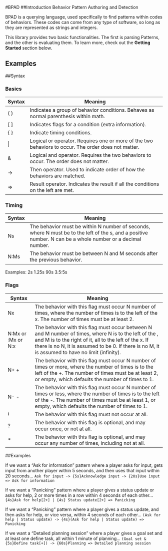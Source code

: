 #BPAD
##Introduction
Behavior Pattern Authoring and Detection

BPAD is a querying language, used specifically to find patterns within codes of behaviors. These codes can come from any type of software, so long as they are represented as strings and integers.

This library provides two basic functionalities. The first is parsing Patterns, and the other is evaluating them. To learn more, check out the **Getting Started** section below.

## Examples

##Syntax

### Basics
| Syntax | Meaning |
| ----------- | ----------- |
| ( ) | Indicates a group of behavior conditions. Behaves as normal parenthesis within math. |
| [ ] | Indicates flags for a condition (extra information). |
| { } | Indicate timing conditions. |
| \| | Logical or operator. Requires one or more of the two behaviors to occur. The order does not matter. |
| & | Logical and operator. Requires the two behaviors to occur. The order does not matter. |
| -> | Then operator. Used to indicate order of how the behaviors are matched. |
| => | Result operator. Indicates the result if all the conditions on the left are met. |

### Timing
| Syntax | Meaning |
| ----------- | ----------- |
| Ns | The behavior must be within N number of seconds, where N must be to the left of the s, and a positive number. N can be a whole number or a decimal number. |
| N:Ms | The behavior must be between N and M seconds after the previous behavior. |

Examples:
2s
1.25s
90s
3.5:5s

### Flags
| Syntax | Meaning |
| ----------- | ----------- |
| Nx | The behavior with this flag must occur N number of times, where the number of times is to the left of the x. The number of times must be at least 2. |
| N:Mx  or  :Mx  or  N:x | The behavior with this flag must occur between N and M number of times, where N is to the left of the , and M is to the right of it, all to the left of the x. If there is no N, it is assumed to be 0. If there is no M, it is assumed to have no limit (infinity). |
| N+  + | The behavior with this flag must occur N number of times or more, where the number of times is to the left of the +. The number of times must be at least 2, or empty, which defaults the number of times to 1. |
| N-  - | The behavior with this flag must occur N number of times or less, where the number of times is to the left of the -. The number of times must be at least 1, or empty, which defaults the number of times to 1. |
| ! | The behavior with this flag must not occur at all. |
| ? | The behavior with this flag is optional, and may occur once, or not at all. |
| * | The behavior with this flag is optional, and may occur any number of times, including not at all. |

##Examples

If we want a “Ask for information” pattern where a player asks for input, gets input from another player within 5 seconds, and then uses that input within 20 seconds…
`Ask for input -> {5s}Acknowledge input -> {20s}Use input => Ask for information`

If we want a “Panicking” pattern where a player gives a status update or asks for help, 2 or more times in a row within 4 seconds of each other…
`{4s}Ask for help[2+] | {4s} Status update[2+] => Panicking`

If we want a “Panicking” pattern where a player gives a status update, and then asks for help, or vice versa, within 4 seconds of each other…
`(Ask for help | Status update) -> {4s}(Ask for help | Status update) => Panicking`

If we want a “Detailed planning session” where a player gives a goal set and at least one define task, all within 1 minute of planning…
`(Goal set & {5s}Define task[+]) -> {60s}Planning => Detailed planning session`
